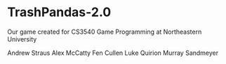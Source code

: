 # TrashPandas-2.0
Our game created for CS3540 Game Programming at Northeastern University

Andrew Straus
Alex McCatty
Fen Cullen
Luke Quirion
Murray Sandmeyer
